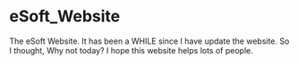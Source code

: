 # eSoft_Website
The eSoft Website.
It has been a WHILE since I have update the website. So I thought, Why not today?
I hope this website helps lots of people.
